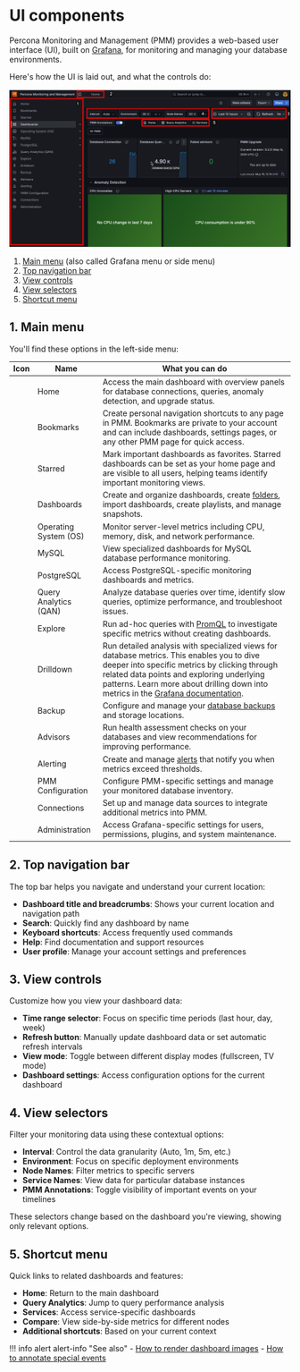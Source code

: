 # UI components

Percona Monitoring and Management (PMM) provides a web-based user interface (UI), built on [Grafana](https://grafana.com/docs/grafana/latest/), for monitoring and managing your database environments.

Here's how the UI is laid out, and what the controls do: 

![PMM Interface with numbered components](../../images/PMM_Home_Dashboard_Numbered.png)

1. [Main menu](#1-main-menu) (also called Grafana menu or side menu)
2. [Top navigation bar](#2-top-navigation-bar)
3. [View controls](#3-view-controls)
4. [View selectors](#4-view-selectors)
5. [Shortcut menu](#5-shortcut-menu)

## 1. Main menu

You'll find these options in the left-side menu:

| Icon | Name | What you can do |
|:----:|------|-----------------|
| <i class="uil uil-home"></i> | Home | Access the main dashboard with overview panels for database connections, queries, anomaly detection, and upgrade status. |
| <i class="uil uil-bookmark"></i> | Bookmarks | Create personal navigation shortcuts to any page in PMM. Bookmarks are private to your account and can include dashboards, settings pages, or any other PMM page for quick access. |
| <i class="uil uil-star"></i> | Starred | Mark important dashboards as favorites. Starred dashboards can be set as your home page and are visible to all users, helping teams identify important monitoring views. |
| <i class="uil uil-apps"></i> | Dashboards | Create and organize dashboards, create [folders](../../use/dashboards-panels/manage-dashboards/create-folders.md), import dashboards, create playlists, and manage snapshots. |
| <i class="uil uil-desktop"></i> | Operating System (OS) | Monitor server-level metrics including CPU, memory, disk, and network performance. |
| <i class="uil uil-database"></i> | MySQL | View specialized dashboards for MySQL database performance monitoring. |
| <i class="uil uil-database"></i> | PostgreSQL | Access PostgreSQL-specific monitoring dashboards and metrics. |
| <i class="uil uil-chart"></i> | Query Analytics (QAN) | Analyze database queries over time, identify slow queries, optimize performance, and troubleshoot issues. |
| <i class="uil uil-compass"></i> | Explore | Run ad-hoc queries with [PromQL](https://prometheus.io/docs/prometheus/latest/querying/basics/) to investigate specific metrics without creating dashboards. |
| <i class="uil uil-screw"></i> | Drilldown | Run detailed analysis with specialized views for database metrics. This enables you to dive deeper into specific metrics by clicking through related data points and exploring underlying patterns. Learn more about drilling down into metrics in the [Grafana documentation](https://grafana.com/docs/grafana/latest/explore/simplified-exploration/metrics/drill-down-metrics/). |
| <i class="uil uil-save"></i> | Backup | Configure and manage your [database backups](../../backup/index.md) and storage locations. |
| <i class="uil uil-check-circle"></i> | Advisors | Run health assessment checks on your databases and view recommendations for improving performance. |
| <i class="uil uil-bell"></i> | Alerting | Create and manage [alerts](../../alert/index.md) that notify you when metrics exceed thresholds. |
| <i class="uil uil-cog"></i> | PMM Configuration | Configure PMM-specific settings and manage your monitored database inventory. |
| <i class="uil uil-link"></i> | Connections | Set up and manage data sources to integrate additional metrics into PMM. |
| <i class="uil uil-setting"></i> | Administration | Access Grafana-specific settings for users, permissions, plugins, and system maintenance. |

## 2. Top navigation bar

The top bar helps you navigate and understand your current location:

- **Dashboard title and breadcrumbs**: Shows your current location and navigation path
- **Search**: Quickly find any dashboard by name
- **Keyboard shortcuts**: Access frequently used commands
- **Help**: Find documentation and support resources
- **User profile**: Manage your account settings and preferences

## 3. View controls

Customize how you view your dashboard data:

- **Time range selector**: Focus on specific time periods (last hour, day, week)
- **Refresh button**: Manually update dashboard data or set automatic refresh intervals
- **View mode**: Toggle between different display modes (fullscreen, TV mode)
- **Dashboard settings**: Access configuration options for the current dashboard

## 4. View selectors

Filter your monitoring data using these contextual options:

- **Interval**: Control the data granularity (Auto, 1m, 5m, etc.)
- **Environment**: Focus on specific deployment environments
- **Node Names**: Filter metrics to specific servers
- **Service Names**: View data for particular database instances
- **PMM Annotations**: Toggle visibility of important events on your timelines

These selectors change based on the dashboard you're viewing, showing only relevant options.

## 5. Shortcut menu

Quick links to related dashboards and features:

- **Home**: Return to the main dashboard
- **Query Analytics**: Jump to query performance analysis
- **Services**: Access service-specific dashboards
- **Compare**: View side-by-side metrics for different nodes
- **Additional shortcuts**: Based on your current context

!!! info alert alert-info "See also"
    - [How to render dashboard images](../../use/dashboards-panels/share-dashboards/share_dashboard.md#render-panel-image)
    - [How to annotate special events](../../use/dashboards-panels/annotate/annotate.md)

[grafana]: https://grafana.com/docs/grafana/latest/
[promql]: https://prometheus.io/docs/prometheus/latest/querying/basics/